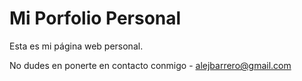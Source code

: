 # Mi Porfolio Personal

Esta es mi página web personal.

No dudes en ponerte en contacto conmigo - alejbarrero@gmail.com